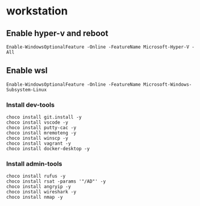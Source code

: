 # workstation

## Enable hyper-v and reboot
```
Enable-WindowsOptionalFeature -Online -FeatureName Microsoft-Hyper-V -All
```

## Enable wsl
```
Enable-WindowsOptionalFeature -Online -FeatureName Microsoft-Windows-Subsystem-Linux
```

### Install dev-tools
```
choco install git.install -y
choco install vscode -y
choco install putty-cac -y
choco install mremoteng -y
choco install winscp -y
choco install vagrant -y
choco install docker-desktop -y
```

### Install admin-tools
```
choco install rufus -y
choco install rsat -params '"/AD"' -y
choco install angryip -y
choco install wireshark -y
choco install nmap -y
```
